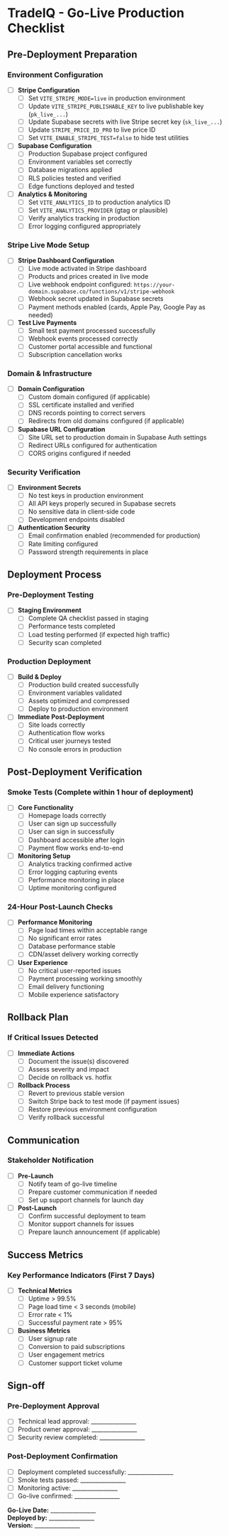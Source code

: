 
# TradeIQ - Go-Live Production Checklist

## Pre-Deployment Preparation

### Environment Configuration
- [ ] **Stripe Configuration**
  - [ ] Set `VITE_STRIPE_MODE=live` in production environment
  - [ ] Update `VITE_STRIPE_PUBLISHABLE_KEY` to live publishable key (`pk_live_...`)
  - [ ] Update Supabase secrets with live Stripe secret key (`sk_live_...`)
  - [ ] Update `STRIPE_PRICE_ID_PRO` to live price ID
  - [ ] Set `VITE_ENABLE_STRIPE_TEST=false` to hide test utilities

- [ ] **Supabase Configuration**
  - [ ] Production Supabase project configured
  - [ ] Environment variables set correctly
  - [ ] Database migrations applied
  - [ ] RLS policies tested and verified
  - [ ] Edge functions deployed and tested

- [ ] **Analytics & Monitoring**
  - [ ] Set `VITE_ANALYTICS_ID` to production analytics ID
  - [ ] Set `VITE_ANALYTICS_PROVIDER` (gtag or plausible)
  - [ ] Verify analytics tracking in production
  - [ ] Error logging configured appropriately

### Stripe Live Mode Setup
- [ ] **Stripe Dashboard Configuration**
  - [ ] Live mode activated in Stripe dashboard
  - [ ] Products and prices created in live mode
  - [ ] Live webhook endpoint configured: `https://your-domain.supabase.co/functions/v1/stripe-webhook`
  - [ ] Webhook secret updated in Supabase secrets
  - [ ] Payment methods enabled (cards, Apple Pay, Google Pay as needed)

- [ ] **Test Live Payments**
  - [ ] Small test payment processed successfully
  - [ ] Webhook events processed correctly
  - [ ] Customer portal accessible and functional
  - [ ] Subscription cancellation works

### Domain & Infrastructure
- [ ] **Domain Configuration**
  - [ ] Custom domain configured (if applicable)
  - [ ] SSL certificate installed and verified
  - [ ] DNS records pointing to correct servers
  - [ ] Redirects from old domains configured (if applicable)

- [ ] **Supabase URL Configuration**
  - [ ] Site URL set to production domain in Supabase Auth settings
  - [ ] Redirect URLs configured for authentication
  - [ ] CORS origins configured if needed

### Security Verification
- [ ] **Environment Secrets**
  - [ ] No test keys in production environment
  - [ ] All API keys properly secured in Supabase secrets
  - [ ] No sensitive data in client-side code
  - [ ] Development endpoints disabled

- [ ] **Authentication Security**
  - [ ] Email confirmation enabled (recommended for production)
  - [ ] Rate limiting configured
  - [ ] Password strength requirements in place

## Deployment Process

### Pre-Deployment Testing
- [ ] **Staging Environment**
  - [ ] Complete QA checklist passed in staging
  - [ ] Performance tests completed
  - [ ] Load testing performed (if expected high traffic)
  - [ ] Security scan completed

### Production Deployment
- [ ] **Build & Deploy**
  - [ ] Production build created successfully
  - [ ] Environment variables validated
  - [ ] Assets optimized and compressed
  - [ ] Deploy to production environment

- [ ] **Immediate Post-Deployment**
  - [ ] Site loads correctly
  - [ ] Authentication flow works
  - [ ] Critical user journeys tested
  - [ ] No console errors in production

## Post-Deployment Verification

### Smoke Tests (Complete within 1 hour of deployment)
- [ ] **Core Functionality**
  - [ ] Homepage loads correctly
  - [ ] User can sign up successfully
  - [ ] User can sign in successfully
  - [ ] Dashboard accessible after login
  - [ ] Payment flow works end-to-end

- [ ] **Monitoring Setup**
  - [ ] Analytics tracking confirmed active
  - [ ] Error logging capturing events
  - [ ] Performance monitoring in place
  - [ ] Uptime monitoring configured

### 24-Hour Post-Launch Checks
- [ ] **Performance Monitoring**
  - [ ] Page load times within acceptable range
  - [ ] No significant error rates
  - [ ] Database performance stable
  - [ ] CDN/asset delivery working correctly

- [ ] **User Experience**
  - [ ] No critical user-reported issues
  - [ ] Payment processing working smoothly
  - [ ] Email delivery functioning
  - [ ] Mobile experience satisfactory

## Rollback Plan

### If Critical Issues Detected
- [ ] **Immediate Actions**
  - [ ] Document the issue(s) discovered
  - [ ] Assess severity and impact
  - [ ] Decide on rollback vs. hotfix

- [ ] **Rollback Process**
  - [ ] Revert to previous stable version
  - [ ] Switch Stripe back to test mode (if payment issues)
  - [ ] Restore previous environment configuration
  - [ ] Verify rollback successful

## Communication

### Stakeholder Notification
- [ ] **Pre-Launch**
  - [ ] Notify team of go-live timeline
  - [ ] Prepare customer communication if needed
  - [ ] Set up support channels for launch day

- [ ] **Post-Launch**
  - [ ] Confirm successful deployment to team
  - [ ] Monitor support channels for issues
  - [ ] Prepare launch announcement (if applicable)

## Success Metrics

### Key Performance Indicators (First 7 Days)
- [ ] **Technical Metrics**
  - [ ] Uptime > 99.5%
  - [ ] Page load time < 3 seconds (mobile)
  - [ ] Error rate < 1%
  - [ ] Successful payment rate > 95%

- [ ] **Business Metrics**
  - [ ] User signup rate
  - [ ] Conversion to paid subscriptions
  - [ ] User engagement metrics
  - [ ] Customer support ticket volume

## Sign-off

### Pre-Deployment Approval
- [ ] Technical lead approval: ________________
- [ ] Product owner approval: ________________
- [ ] Security review completed: ________________

### Post-Deployment Confirmation
- [ ] Deployment completed successfully: ________________
- [ ] Smoke tests passed: ________________
- [ ] Monitoring active: ________________
- [ ] Go-live confirmed: ________________

**Go-Live Date:** ________________  
**Deployed by:** ________________  
**Version:** ________________
